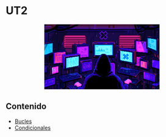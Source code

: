# UT2

<div align=center>
<img src="../../extras/pixel-jeff-matrix-s.gif" alt="me" width="60%">
</div>

## Contenido
- [Bucles](https://github.com/Chugani05/programacion/tree/main/ut2/bucles)
- [Condicionales](https://github.com/Chugani05/programacion/tree/main/ut2/condicionales)
